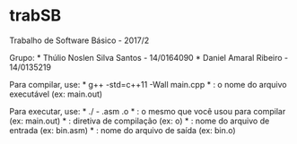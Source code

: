 # trabSB

Trabalho de Software Básico - 2017/2

Grupo:
    * Thúlio Noslen Silva Santos - 14/0164090
    * Daniel Amaral Ribeiro - 14/0135219
    
Para compilar, use:
    * g++ -std=c++11 -Wall main.cpp <nome>
    * <nome>: o nome do arquivo executável (ex: main.out)
    
Para executar, use:
    * ./<nome> -<x> <yyy>.asm <zzz>.o
    * <nome>: o mesmo que você usou para compilar (ex: main.out)
    * <x>: diretiva de compilação (ex: o)
    * <yyy>: nome do arquivo de entrada (ex: bin.asm)
    * <zzz>: nome do arquivo de saída (ex: bin.o)